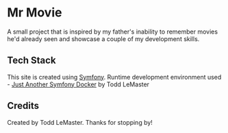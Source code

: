 
# Mr Movie

A small project that is inspired by my father's inability to remember movies he'd already seen and showcase a couple of my development skills.

## Tech Stack

This site is created using [Symfony](https://symfony.com/). Runtime development environment used - [Just Another Symfony Docker](https://github.com/tlemaster/Just-Another-Symfony-Docker) by Todd LeMaster

## Credits

Created by Todd LeMaster. Thanks for stopping by!
